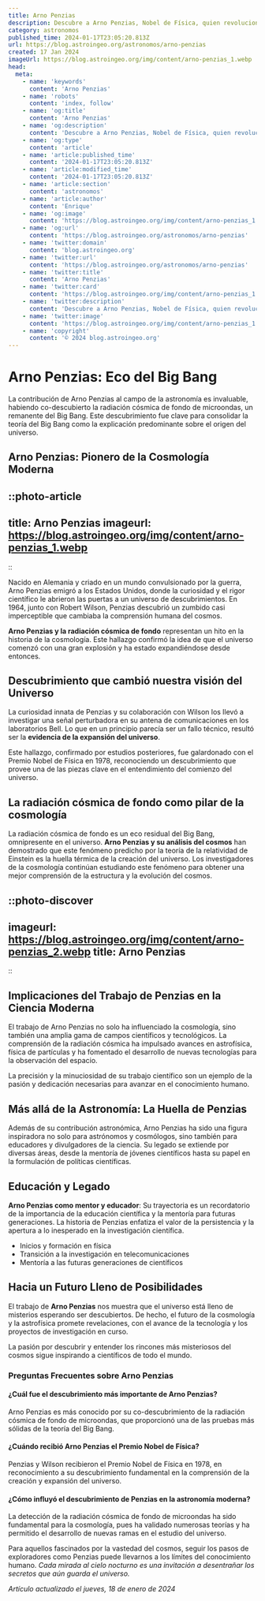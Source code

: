 ```yaml
---
title: Arno Penzias
description: Descubre a Arno Penzias, Nobel de Física, quien revolucionó nuestra comprensión del cosmos con el descubrimiento de la radiación cósmica de fondo.
category: astronomos
published_time: 2024-01-17T23:05:20.813Z
url: https://blog.astroingeo.org/astronomos/arno-penzias
created: 17 Jan 2024
imageUrl: https://blog.astroingeo.org/img/content/arno-penzias_1.webp
head:
  meta:
    - name: 'keywords'
      content: 'Arno Penzias'
    - name: 'robots'
      content: 'index, follow'
    - name: 'og:title'
      content: 'Arno Penzias'
    - name: 'og:description'
      content: 'Descubre a Arno Penzias, Nobel de Física, quien revolucionó nuestra comprensión del cosmos con el descubrimiento de la radiación cósmica de fondo.'
    - name: 'og:type'
      content: 'article'
    - name: 'article:published_time'
      content: '2024-01-17T23:05:20.813Z'
    - name: 'article:modified_time'
      content: '2024-01-17T23:05:20.813Z'
    - name: 'article:section'
      content: 'astronomos'
    - name: 'article:author'
      content: 'Enrique'
    - name: 'og:image'
      content: 'https://blog.astroingeo.org/img/content/arno-penzias_1.webp'
    - name: 'og:url'
      content: 'https://blog.astroingeo.org/astronomos/arno-penzias'
    - name: 'twitter:domain'
      content: 'blog.astroingeo.org'
    - name: 'twitter:url'
      content: 'https://blog.astroingeo.org/astronomos/arno-penzias'
    - name: 'twitter:title'
      content: 'Arno Penzias'
    - name: 'twitter:card'
      content: 'https://blog.astroingeo.org/img/content/arno-penzias_1.webp'
    - name: 'twitter:description'
      content: 'Descubre a Arno Penzias, Nobel de Física, quien revolucionó nuestra comprensión del cosmos con el descubrimiento de la radiación cósmica de fondo.'
    - name: 'twitter:image'
      content: 'https://blog.astroingeo.org/img/content/arno-penzias_1.webp'
    - name: 'copyright'
      content: '© 2024 blog.astroingeo.org'
---
```

# Arno Penzias: Eco del Big Bang

La contribución de Arno Penzias al campo de la astronomía es invaluable, habiendo co-descubierto la radiación cósmica de fondo de microondas, un remanente del Big Bang. Este descubrimiento fue clave para consolidar la teoría del Big Bang como la explicación predominante sobre el origen del universo.

## Arno Penzias: Pionero de la Cosmología Moderna


::photo-article
---
title: Arno Penzias
imageurl: https://blog.astroingeo.org/img/content/arno-penzias_1.webp
---
::



Nacido en Alemania y criado en un mundo convulsionado por la guerra, Arno Penzias emigró a los Estados Unidos, donde la curiosidad y el rigor científico le abrieron las puertas a un universo de descubrimientos. En 1964, junto con Robert Wilson, Penzias descubrió un zumbido casi imperceptible que cambiaba la comprensión humana del cosmos. 

**Arno Penzias y la radiación cósmica de fondo** representan un hito en la historia de la cosmología. Este hallazgo confirmó la idea de que el universo comenzó con una gran explosión y ha estado expandiéndose desde entonces.

## Descubrimiento que cambió nuestra visión del Universo

La curiosidad innata de Penzias y su colaboración con Wilson los llevó a investigar una señal perturbadora en su antena de comunicaciones en los laboratorios Bell. Lo que en un principio parecía ser un fallo técnico, resultó ser la **evidencia de la expansión del universo**.

Este hallazgo, confirmado por estudios posteriores, fue galardonado con el Premio Nobel de Física en 1978, reconociendo un descubrimiento que provee una de las piezas clave en el entendimiento del comienzo del universo.

## La radiación cósmica de fondo como pilar de la cosmología

La radiación cósmica de fondo es un eco residual del Big Bang, omnipresente en el universo. **Arno Penzias y su análisis del cosmos** han demostrado que este fenómeno predicho por la teoría de la relatividad de Einstein es la huella térmica de la creación del universo. Los investigadores de la cosmología continúan estudiando este fenómeno para obtener una mejor comprensión de la estructura y la evolución del cosmos.


::photo-discover
---
imageurl: https://blog.astroingeo.org/img/content/arno-penzias_2.webp
title: Arno Penzias
---
::



## Implicaciones del Trabajo de Penzias en la Ciencia Moderna

El trabajo de Arno Penzias no solo ha influenciado la cosmología, sino también una amplia gama de campos científicos y tecnológicos. La comprensión de la radiación cósmica ha impulsado avances en astrofísica, física de partículas y ha fomentado el desarrollo de nuevas tecnologías para la observación del espacio.

La precisión y la minuciosidad de su trabajo científico son un ejemplo de la pasión y dedicación necesarias para avanzar en el conocimiento humano.

## Más allá de la Astronomía: La Huella de Penzias

Además de su contribución astronómica, Arno Penzias ha sido una figura inspiradora no solo para astrónomos y cosmólogos, sino también para educadores y divulgadores de la ciencia. Su legado se extiende por diversas áreas, desde la mentoría de jóvenes científicos hasta su papel en la formulación de políticas científicas.

## Educación y Legado

**Arno Penzias como mentor y educador**: Su trayectoria es un recordatorio de la importancia de la educación científica y la mentoría para futuras generaciones. La historia de Penzias enfatiza el valor de la persistencia y la apertura a lo inesperado en la investigación científica.

- Inicios y formación en física
- Transición a la investigación en telecomunicaciones
- Mentoría a las futuras generaciones de científicos

## Hacia un Futuro Lleno de Posibilidades

El trabajo de **Arno Penzias** nos muestra que el universo está lleno de misterios esperando ser descubiertos. De hecho, el futuro de la cosmología y la astrofísica promete revelaciones, con el avance de la tecnología y los proyectos de investigación en curso.

La pasión por descubrir y entender los rincones más misteriosos del cosmos sigue inspirando a científicos de todo el mundo.

### Preguntas Frecuentes sobre Arno Penzias

#### ¿Cuál fue el descubrimiento más importante de Arno Penzias?

Arno Penzias es más conocido por su co-descubrimiento de la radiación cósmica de fondo de microondas, que proporcionó una de las pruebas más sólidas de la teoría del Big Bang.

#### ¿Cuándo recibió Arno Penzias el Premio Nobel de Física?

Penzias y Wilson recibieron el Premio Nobel de Física en 1978, en reconocimiento a su descubrimiento fundamental en la comprensión de la creación y expansión del universo.

#### ¿Cómo influyó el descubrimiento de Penzias en la astronomía moderna?

La detección de la radiación cósmica de fondo de microondas ha sido fundamental para la cosmología, pues ha validado numerosas teorías y ha permitido el desarrollo de nuevas ramas en el estudio del universo.

Para aquellos fascinados por la vastedad del cosmos, seguir los pasos de exploradores como Penzias puede llevarnos a los límites del conocimiento humano. *Cada mirada al cielo nocturno es una invitación a desentrañar los secretos que aún guarda el universo.*

_Artículo actualizado el jueves, 18 de enero de 2024_